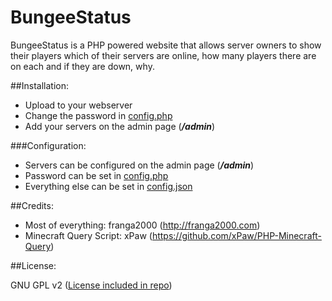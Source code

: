 BungeeStatus
============

BungeeStatus is a PHP powered website that allows server owners to show their players which of their servers are online, how many players there are on each and if they are down, why.

##Installation:

* Upload to your webserver
* Change the password in [config.php](config.php)
* Add your servers on the admin page (***/admin***)

###Configuration:

 * Servers can be configured on the admin page (***/admin***)
 * Password can be set in [config.php](config.php)
 * Everything else can be set in [config.json](config.json)

##Credits:

* Most of everything: franga2000 (http://franga2000.com)
* Minecraft Query Script: xPaw (https://github.com/xPaw/PHP-Minecraft-Query)

##License:

GNU GPL v2 ([License included in repo](LICENSE))
